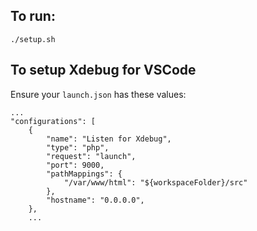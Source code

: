 ## To run:

```
./setup.sh
```

## To setup Xdebug for VSCode

Ensure your `launch.json` has these values:

```
...
"configurations": [
    {
        "name": "Listen for Xdebug",
        "type": "php",
        "request": "launch",
        "port": 9000,
        "pathMappings": {
            "/var/www/html": "${workspaceFolder}/src"
        },
        "hostname": "0.0.0.0",
    },
    ...
```